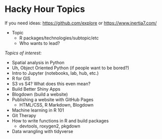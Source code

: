 # **Hacky Hour Topics**

If you need ideas: https://github.com/explore or https://www.inertia7.com/

* Topic
    * R packages/technologies/subtopic/etc
    * Who wants to lead?

*Topics of interest:*

* Spatial analysis in Python
* Uh, Object Oriented Python (if people want to be bored?)
* Intro to Jupyter (notebooks, lab, hub, etc.)
* R for GIS
* S3 vs S4? What does this even mean?
* Build Better Shiny Apps
* Blogdown (build a website)
* Publishing a website with GitHub Pages
    * HTML/CSS, R Markdown, Blogdown
* Machine learning in R 101
* Git Therapy
* How to write functions in R and build packages
    * devtools, roxygen2, pkgdown
* Data wrangling with tidyverse
